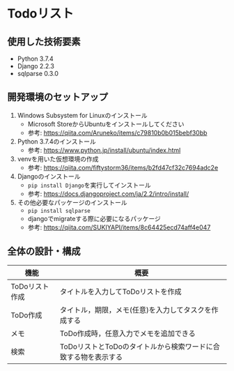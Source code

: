 # Todoリスト

## 使用した技術要素
- Python 3.7.4
- Django 2.2.3
- sqlparse 0.3.0

## 開発環境のセットアップ
1. Windows Subsystem for Linuxのインストール
    - Microsoft StoreからUbuntuをインストールしてください
    - 参考: https://qiita.com/Aruneko/items/c79810b0b015bebf30bb
1. Python 3.7.4のインストール
    - 参考: https://www.python.jp/install/ubuntu/index.html
1. venvを用いた仮想環境の作成
    - 参考: https://qiita.com/fiftystorm36/items/b2fd47cf32c7694adc2e
1. Djangoのインストール
     - `pip install Django`を実行してインストール
     - 参考: https://docs.djangoproject.com/ja/2.2/intro/install/
1. その他必要なパッケージのインストール
    - `pip install sqlparse`
    - djangoでmigrateする際に必要になるパッケージ
    - 参考: https://qiita.com/SUKIYAPI/items/8c64425ecd74aff4e047


## 全体の設計・構成
| 機能 | 概要 |
----|---- 
| ToDoリスト作成 | タイトルを入力してToDoリストを作成 |
| ToDo作成 | タイトル，期限，メモ(任意)を入力してタスクを作成する |
| メモ | ToDo作成時，任意入力でメモを追加できる |
| 検索 | ToDoリストとToDoのタイトルから検索ワードに合致する物を表示する |